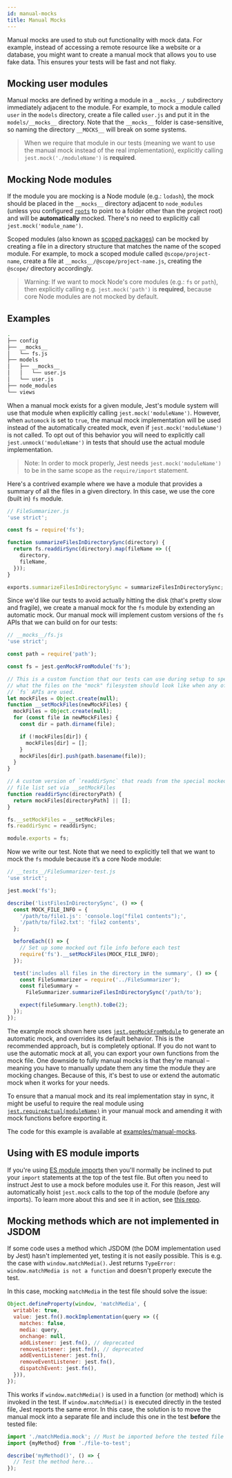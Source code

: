 ```yaml
---
id: manual-mocks
title: Manual Mocks
---
```


Manual mocks are used to stub out functionality with mock data. For example, instead of accessing a remote resource like a website or a database, you might want to create a manual mock that allows you to use fake data. This ensures your tests will be fast and not flaky.

## Mocking user modules

Manual mocks are defined by writing a module in a `__mocks__/` subdirectory immediately adjacent to the module. For example, to mock a module called `user` in the `models` directory, create a file called `user.js` and put it in the `models/__mocks__` directory. Note that the `__mocks__` folder is case-sensitive, so naming the directory `__MOCKS__` will break on some systems.

> When we require that module in our tests (meaning we want to use the manual mock instead of the real implementation), explicitly calling `jest.mock('./moduleName')` is **required**.

## Mocking Node modules

If the module you are mocking is a Node module (e.g.: `lodash`), the mock should be placed in the `__mocks__` directory adjacent to `node_modules` (unless you configured [`roots`](Configuration.md#roots-arraystring) to point to a folder other than the project root) and will be **automatically** mocked. There's no need to explicitly call `jest.mock('module_name')`.

Scoped modules (also known as [scoped packages](https://docs.npmjs.com/cli/v6/using-npm/scope)) can be mocked by creating a file in a directory structure that matches the name of the scoped module. For example, to mock a scoped module called `@scope/project-name`, create a file at `__mocks__/@scope/project-name.js`, creating the `@scope/` directory accordingly.

> Warning: If we want to mock Node's core modules (e.g.: `fs` or `path`), then explicitly calling e.g. `jest.mock('path')` is **required**, because core Node modules are not mocked by default.

## Examples

```bash
.
├── config
├── __mocks__
│   └── fs.js
├── models
│   ├── __mocks__
│   │   └── user.js
│   └── user.js
├── node_modules
└── views
```

When a manual mock exists for a given module, Jest's module system will use that module when explicitly calling `jest.mock('moduleName')`. However, when `automock` is set to `true`, the manual mock implementation will be used instead of the automatically created mock, even if `jest.mock('moduleName')` is not called. To opt out of this behavior you will need to explicitly call `jest.unmock('moduleName')` in tests that should use the actual module implementation.

> Note: In order to mock properly, Jest needs `jest.mock('moduleName')` to be in the same scope as the `require/import` statement.

Here's a contrived example where we have a module that provides a summary of all the files in a given directory. In this case, we use the core (built in) `fs` module.

```javascript
// FileSummarizer.js
'use strict';

const fs = require('fs');

function summarizeFilesInDirectorySync(directory) {
  return fs.readdirSync(directory).map(fileName => ({
    directory,
    fileName,
  }));
}

exports.summarizeFilesInDirectorySync = summarizeFilesInDirectorySync;
```

Since we'd like our tests to avoid actually hitting the disk (that's pretty slow and fragile), we create a manual mock for the `fs` module by extending an automatic mock. Our manual mock will implement custom versions of the `fs` APIs that we can build on for our tests:

```javascript
// __mocks__/fs.js
'use strict';

const path = require('path');

const fs = jest.genMockFromModule('fs');

// This is a custom function that our tests can use during setup to specify
// what the files on the "mock" filesystem should look like when any of the
// `fs` APIs are used.
let mockFiles = Object.create(null);
function __setMockFiles(newMockFiles) {
  mockFiles = Object.create(null);
  for (const file in newMockFiles) {
    const dir = path.dirname(file);

    if (!mockFiles[dir]) {
      mockFiles[dir] = [];
    }
    mockFiles[dir].push(path.basename(file));
  }
}

// A custom version of `readdirSync` that reads from the special mocked out
// file list set via __setMockFiles
function readdirSync(directoryPath) {
  return mockFiles[directoryPath] || [];
}

fs.__setMockFiles = __setMockFiles;
fs.readdirSync = readdirSync;

module.exports = fs;
```

Now we write our test. Note that we need to explicitly tell that we want to mock the `fs` module because it’s a core Node module:

```javascript
// __tests__/FileSummarizer-test.js
'use strict';

jest.mock('fs');

describe('listFilesInDirectorySync', () => {
  const MOCK_FILE_INFO = {
    '/path/to/file1.js': 'console.log("file1 contents");',
    '/path/to/file2.txt': 'file2 contents',
  };

  beforeEach(() => {
    // Set up some mocked out file info before each test
    require('fs').__setMockFiles(MOCK_FILE_INFO);
  });

  test('includes all files in the directory in the summary', () => {
    const FileSummarizer = require('../FileSummarizer');
    const fileSummary =
      FileSummarizer.summarizeFilesInDirectorySync('/path/to');

    expect(fileSummary.length).toBe(2);
  });
});
```

The example mock shown here uses [`jest.genMockFromModule`](JestObjectAPI.md#jestgenmockfrommodulemodulename) to generate an automatic mock, and overrides its default behavior. This is the recommended approach, but is completely optional. If you do not want to use the automatic mock at all, you can export your own functions from the mock file. One downside to fully manual mocks is that they're manual – meaning you have to manually update them any time the module they are mocking changes. Because of this, it's best to use or extend the automatic mock when it works for your needs.

To ensure that a manual mock and its real implementation stay in sync, it might be useful to require the real module using [`jest.requireActual(moduleName)`](JestObjectAPI.md#jestrequireactualmodulename) in your manual mock and amending it with mock functions before exporting it.

The code for this example is available at [examples/manual-mocks](https://github.com/facebook/jest/tree/main/examples/manual-mocks).

## Using with ES module imports

If you're using [ES module imports](https://developer.mozilla.org/en-US/docs/Web/JavaScript/Reference/Statements/import) then you'll normally be inclined to put your `import` statements at the top of the test file. But often you need to instruct Jest to use a mock before modules use it. For this reason, Jest will automatically hoist `jest.mock` calls to the top of the module (before any imports). To learn more about this and see it in action, see [this repo](https://github.com/kentcdodds/how-jest-mocking-works).

## Mocking methods which are not implemented in JSDOM

If some code uses a method which JSDOM (the DOM implementation used by Jest) hasn't implemented yet, testing it is not easily possible. This is e.g. the case with `window.matchMedia()`. Jest returns `TypeError: window.matchMedia is not a function` and doesn't properly execute the test.

In this case, mocking `matchMedia` in the test file should solve the issue:

```js
Object.defineProperty(window, 'matchMedia', {
  writable: true,
  value: jest.fn().mockImplementation(query => ({
    matches: false,
    media: query,
    onchange: null,
    addListener: jest.fn(), // deprecated
    removeListener: jest.fn(), // deprecated
    addEventListener: jest.fn(),
    removeEventListener: jest.fn(),
    dispatchEvent: jest.fn(),
  })),
});
```

This works if `window.matchMedia()` is used in a function (or method) which is invoked in the test. If `window.matchMedia()` is executed directly in the tested file, Jest reports the same error. In this case, the solution is to move the manual mock into a separate file and include this one in the test **before** the tested file:

```js
import './matchMedia.mock'; // Must be imported before the tested file
import {myMethod} from './file-to-test';

describe('myMethod()', () => {
  // Test the method here...
});
```
